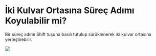 # İki Kulvar Ortasına Süreç Adımı Koyulabilir mi?

Bir süreç adımı Shift tuşuna basılı tutulup sürüklenerek iki kulvar ortasına yerleştirebilir.

![](https://docsbimser.blob.core.windows.net/imagecontainer/1-80166538-753c-43d8-a2fc-cca4b045d038.png)